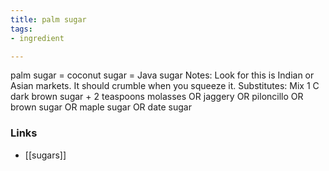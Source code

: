 ```yaml
---
title: palm sugar
tags:
- ingredient

---
```

palm sugar = coconut sugar = Java sugar Notes: Look for this is Indian or Asian markets. It should crumble when you squeeze it. Substitutes: Mix 1 C dark brown sugar + 2 teaspoons molasses OR jaggery OR piloncillo OR brown sugar OR maple sugar OR date sugar

### Links

* [[sugars]]
